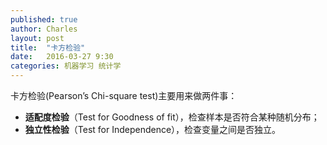 ```yaml
---
published: true
author: Charles
layout: post
title:  "卡方检验"
date:   2016-03-27 9:30
categories: 机器学习 统计学
---
```


卡方检验(Pearson’s Chi-square test)主要用来做两件事：

- **适配度检验**（Test for Goodness of fit），检查样本是否符合某种随机分布；
- **独立性检验**（Test for Independence），检查变量之间是否独立。